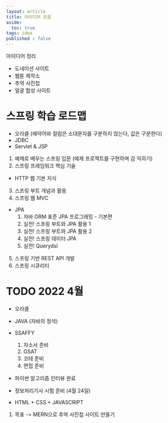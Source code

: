 ```yaml
---
layout: article
title: 아이디어 모음
aside:
  toc: true
tags: idea
published : false
---
```


아이디어 정리

<!--more-->


- 도네이션 사이트 
- 웹툰 제작소
- 추억 사진첩
- 얼굴 합성 사이트


# 스프링 학습 로드맵
- 오라클  (예약어와 컬럼은 소대문자를 구분하지 않는다, 값은 구분한다)
- JDBC
- Servlet & JSP
1. 예제로 배우는 스프링 입문 (예제 프로젝트를 구현하며 감 익히기)
2. 스프링 프레임워크 핵심 기술
- HTTP 웹 기본 지식
3. 스프링 부트 개념과 활용
4. 스프링 웹 MVC
- JPA
  1. 자바 ORM 표준 JPA 프로그래밍 - 기본편
  2. 실전! 스프링 부트와 JPA 활용 1
  3. 실전! 스프링 부트와 JPA 활용 2
  4. 실전! 스프링 데이터 JPA
  5. 실전! Querydsl
5. 스프링 기반 REST API 개발
6. 스프링 시큐리티


# TODO 2022 4월
- 오라클
- JAVA (자바의 정석)
- SSAFFY
  1. 자소서 준비
  2. GSAT
  3. 코테 준비
  4. 면접 준비
- 파이썬 알고리즘 인터뷰 완료
- 정보처리기사 시험 준비 (4월 24일)

- HTML + CSS + JAVASCRIPT

1. 목표 -> MERN으로 추억 사진첩 사이트 만들기